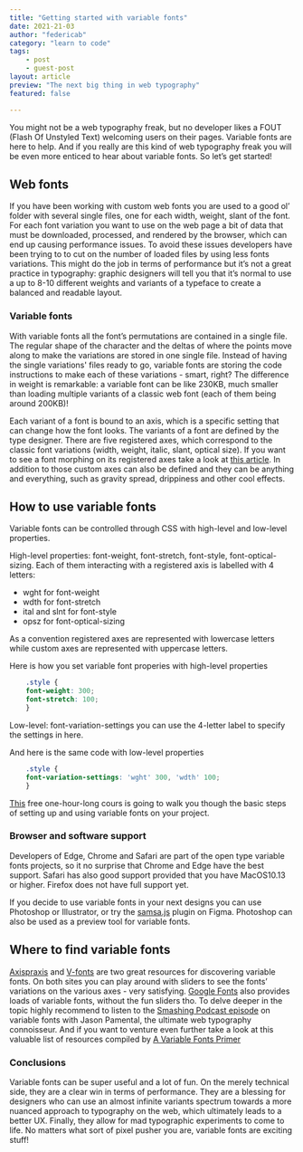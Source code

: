 ```yaml
---
title: "Getting started with variable fonts"
date: 2021-21-03
author: "federicab"
category: "learn to code"
tags:
    - post
    - guest-post
layout: article
preview: "The next big thing in web typography"
featured: false

---
```


You might not be a web typography freak, but no developer likes a FOUT (Flash Of Unstyled Text) welcoming users on their pages. Variable fonts are here to help. And if you really are this kind of web typography freak you will be even more enticed to hear about variable fonts. So let’s get started!

## Web fonts

If you have been working with custom web fonts you are used to a good ol’ folder with several single files, one for each width, weight, slant of the font. For each font variation you want to use on the web page a bit of data that must be downloaded, processed, and rendered by the browser, which can end up causing performance issues. To avoid these issues developers have been trying to to cut on the number of loaded files by using less fonts variations. This might do the job in terms of performance but it’s not a great practice in typography: graphic designers will tell you that it’s normal to use a up to 8-10 different weights and variants of a typeface to create a balanced and readable layout.

### Variable fonts

With variable fonts all the font’s permutations are contained in a single file. The regular shape of the character and the deltas of where the points move along to make the variations are stored in one single file. Instead of having the single variations' files ready to go, variable fonts are storing the code instructions to make each of these variations - smart, right? The difference in weight is remarkable: a variable font can be like 230KB, much smaller than loading multiple variants of a classic web font (each of them being around 200KB)!

Each variant of a font is bound to an axis, which is a specific setting that can change how the font looks. The variants of a font are defined by the type designer. There are five registered axes, which correspond to the classic font variations (width, weight, italic, slant, optical size). If you want to see a font morphing on its registered axes take a look at [this article](https://variablefonts.io/about-variable-fonts/). In addition to those custom axes can also be defined and they can be anything and everything, such as gravity spread, drippiness and other cool effects.


## How to use variable fonts

Variable fonts can be controlled through CSS with high-level and low-level properties.

High-level properties:  font-weight, font-stretch, font-style, font-optical-sizing. Each of them interacting with a registered axis is labelled with 4 letters: 

- wght for font-weight
- wdth for font-stretch
- ital and slnt for font-style
- opsz for font-optical-sizing

As a convention registered axes are represented with lowercase letters while custom axes are represented with uppercase letters. 

Here is how you set variable font properies with high-level properties 

```css 
    .style {
    font-weight: 300; 
    font-stretch: 100; 
    } 
```

Low-level: font-variation-settings you can use the 4-letter label to specify the settings in here. 
 
And here is the same code with low-level properties 

```css 
    .style {
    font-variation-settings: 'wght' 300, 'wdth' 100;  
    } 
```

[This](https://www.youtube.com/watch?v=9IFqv5uVP_c&t=2728s&ab_channel=EnvatoTuts%2B) free one-hour-long cours is going to walk you though the basic steps of setting up and using variable fonts on your project.

### Browser and software support 

Developers of Edge, Chrome and Safari are part of the open type variable fonts projects, so it no surprise that Chrome and Edge have the best support. Safari has also good support provided that you have MacOS10.13 or higher. Firefox does not have full support yet.

If you decide to use variable fonts in your next designs you can use Photoshop or Illustrator, or try the [samsa.js](https://www.figma.com/community/plugin/966184368629063440/Variable-Fonts) plugin on Figma. Photoshop can also be used as a preview tool for variable fonts. 


## Where to find variable fonts

[Axispraxis](https://www.axis-praxis.org) and [V-fonts](https://v-fonts.com/) are two great resources for discovering variable fonts. On both sites you can play around with sliders to see the fonts’ variations on the various axes - very satisfying. [Google Fonts](https://fonts.google.com/variablefonts) also provides loads of variable fonts, without the fun sliders tho. To delve deeper in the topic highly recommend to listen to the [Smashing Podcast episode](https://www.smashingmagazine.com/2019/12/smashing-podcast-episode-5/) on variable fonts with Jason Pamental, the ultimate web typography connoisseur. And if you want to venture even further take a look at this valuable list of resources compiled by [A Variable Fonts Primer](https://variablefonts.io/variable-font-resources/)

### Conclusions

Variable fonts can be super useful and a lot of fun. On the merely technical side, they are a clear win in terms of performance. They are a blessing for designers who can use an almost infinite variants spectrum towards a more nuanced approach to typography on the web, which ultimately leads to a better UX. Finally, they allow for mad typographic experiments to come to life. No matters what sort of pixel pusher you are, variable fonts are exciting stuff!